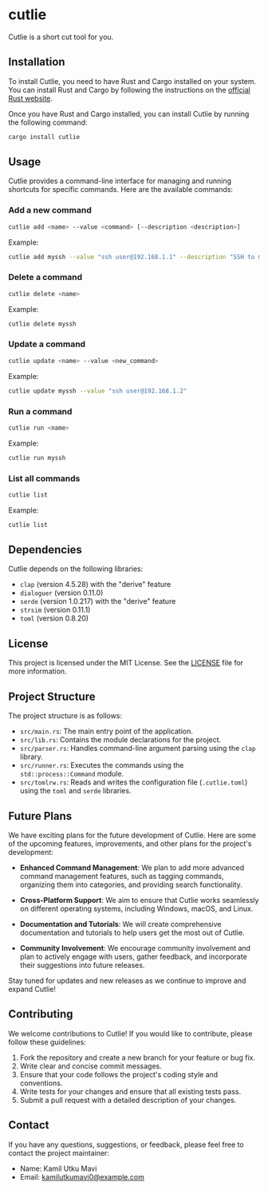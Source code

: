 # cutlie

Cutlie is a short cut tool for you.

## Installation

To install Cutlie, you need to have Rust and Cargo installed on your system. You can install Rust and Cargo by following the instructions on the [official Rust website](https://www.rust-lang.org/learn/get-started).

Once you have Rust and Cargo installed, you can install Cutlie by running the following command:

```sh
cargo install cutlie
```

## Usage

Cutlie provides a command-line interface for managing and running shortcuts for specific commands. Here are the available commands:

### Add a new command

```sh
cutlie add <name> --value <command> [--description <description>]
```

Example:

```sh
cutlie add myssh --value "ssh user@192.168.1.1" --description "SSH to my server"
```

### Delete a command

```sh
cutlie delete <name>
```

Example:

```sh
cutlie delete myssh
```

### Update a command

```sh
cutlie update <name> --value <new_command>
```

Example:

```sh
cutlie update myssh --value "ssh user@192.168.1.2"
```

### Run a command

```sh
cutlie run <name>
```

Example:

```sh
cutlie run myssh
```

### List all commands

```sh
cutlie list
```

Example:

```sh
cutlie list
```

## Dependencies

Cutlie depends on the following libraries:

- `clap` (version 4.5.28) with the "derive" feature
- `dialoguer` (version 0.11.0)
- `serde` (version 1.0.217) with the "derive" feature
- `strsim` (version 0.11.1)
- `toml` (version 0.8.20)

## License

This project is licensed under the MIT License. See the [LICENSE](LICENSE) file for more information.

## Project Structure

The project structure is as follows:

- `src/main.rs`: The main entry point of the application.
- `src/lib.rs`: Contains the module declarations for the project.
- `src/parser.rs`: Handles command-line argument parsing using the `clap` library.
- `src/runner.rs`: Executes the commands using the `std::process::Command` module.
- `src/tomlrw.rs`: Reads and writes the configuration file (`.cutlie.toml`) using the `toml` and `serde` libraries.

## Future Plans

We have exciting plans for the future development of Cutlie. Here are some of the upcoming features, improvements, and other plans for the project's development:

- **Enhanced Command Management**: We plan to add more advanced command management features, such as tagging commands, organizing them into categories, and providing search functionality.

- **Cross-Platform Support**: We aim to ensure that Cutlie works seamlessly on different operating systems, including Windows, macOS, and Linux.

- **Documentation and Tutorials**: We will create comprehensive documentation and tutorials to help users get the most out of Cutlie.

- **Community Involvement**: We encourage community involvement and plan to actively engage with users, gather feedback, and incorporate their suggestions into future releases.

Stay tuned for updates and new releases as we continue to improve and expand Cutlie!

## Contributing

We welcome contributions to Cutlie! If you would like to contribute, please follow these guidelines:

1. Fork the repository and create a new branch for your feature or bug fix.
2. Write clear and concise commit messages.
3. Ensure that your code follows the project's coding style and conventions.
4. Write tests for your changes and ensure that all existing tests pass.
5. Submit a pull request with a detailed description of your changes.

## Contact

If you have any questions, suggestions, or feedback, please feel free to contact the project maintainer:

- Name: Kamil Utku Mavi
- Email: kamilutkumavi0@example.com
